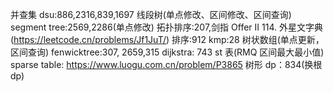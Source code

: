 并查集 dsu:886,2316,839,1697
线段树(单点修改、区间修改、区间查询) segment tree:2569,2286(单点修改)
拓扑排序:207,剑指 Offer II 114. 外星文字典(https://leetcode.cn/problems/Jf1JuT/)
排序:912
kmp:28
树状数组(单点更新，区间查询) fenwicktree:307, 2659,315
dijkstra: 743
st 表(RMQ 区间最大最小值) sparse table: https://www.luogu.com.cn/problem/P3865
树形 dp：834(换根 dp)
